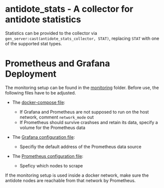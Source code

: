 antidote_stats - A collector for antidote statistics
=====

Statistics can be provided to the collector via `gen_server:cast(antidote_stats_collector, STAT)`, 
replacing `STAT` with one of the supported stat types.

Prometheus and Grafana Deployment
=====

The monitoring setup can be found in the [monitoring](monitoring) folder.
Before use, the following files have to be adjusted.

* The [docker-compose file](monitoring/docker-compose.yml): 
    * If Grafana and Prometheus are not supposed to run on the host network, comment `network_mode` out
    * If Prometheus should survive crashses and retain its data, specify a volume for the Prometheus data

* The [Grafana configuration file](monitoring/grafana-config/provisioning/datasources/all.yml):
    * Specifiy the default address of the Prometheus data source

* The [Prometheus configuration file](monitoring/prometheus-config/prometheus.yml):
    * Speficy which nodes to scrape

If the monitoring setup is used inside a docker network, make sure the antidote nodes are reachable from that network by Prometheus.
